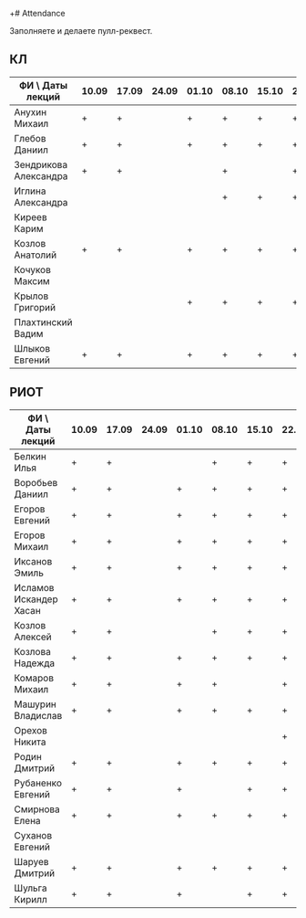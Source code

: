 +﻿# Attendance

Заполняете и делаете пулл-реквест.

## КЛ

| ФИ \ Даты лекций     |10.09|17.09|24.09|01.10|08.10|15.10|22.10|29.10|05.11|12.11|19.11|26.11|03.12|10.12| Сумма |
|----------------------|-----|-----|-----|-----|-----|-----|-----|-----|-----|-----|-----|-----|-----|-----|-------|
| Анухин Михаил        |  +  |  +  |     |  +  |  +  |  +  |  +  |     |     |     |     |     |     |     |       |
| Глебов Даниил        |  +  |  +  |     |  +  |  +  |  +  |  +  |     |     |     |     |     |     |     |       |
| Зендрикова Александра|  +  |  +  |     |     |  +  |     |  +  |     |     |     |     |     |     |     |       |
| Иглина Александра    |     |     |     |     |  +  |  +  |  +  |     |     |     |     |     |     |     |       |
| Киреев Карим         |     |     |     |     |     |     |     |     |     |     |     |     |     |     |       |
| Козлов Анатолий      |  +  |  +  |     |  +  |  +  |  +  |  +  |     |     |     |     |     |     |     |       |
| Кочуков Максим       |     |     |     |     |     |     |     |     |     |     |     |     |     |     |       |
| Крылов Григорий      |     |     |     |  +  |  +  |  +  |  +  |     |     |     |     |     |     |     |       |
| Плахтинский Вадим    |     |     |     |     |     |     |     |     |     |     |     |     |     |     |       |
| Шлыков Евгений       |  +  |  +  |     |  +  |  +  |  +  |  +  |     |     |     |     |     |     |     |       |

## РИОТ

| ФИ \ Даты лекций     |10.09|17.09|24.09|01.10|08.10|15.10|22.10|29.10|05.11|12.11|19.11|26.11|03.12|10.12| Сумма |
|----------------------|-----|-----|-----|-----|-----|-----|-----|-----|-----|-----|-----|-----|-----|-----|-------|
| Белкин Илья          |  +  |  +  |     |     |  +  |  +  |  +  |     |     |     |     |     |     |     |       |
| Воробьев Даниил      |  +  |  +  |     |  +  |  +  |  +  |  +  |     |     |     |     |     |     |     |       |
| Егоров Евгений       |  +  |  +  |     |  +  |  +  |  +  |  +  |     |     |     |     |     |     |     |       |
| Егоров Михаил        |  +  |  +  |     |  +  |  +  |  +  |  +  |     |     |     |     |     |     |     |       |
| Иксанов Эмиль        |  +  |  +  |     |  +  |  +  |  +  |  +  |     |     |     |     |     |     |     |       |
| Исламов Искандер Хасан| +  |  +  |     |  +  |  +  |  +  |  +  |     |     |     |     |     |     |     |       |
| Козлов Алексей       |  +  |  +  |     |     |  +  |  +  |  +  |     |     |     |     |     |     |     |       |
| Козлова Надежда      |  +  |  +  |     |  +  |  +  |  +  |  +  |     |     |     |     |     |     |     |       |
| Комаров Михаил       |  +  |  +  |     |  +  |  +  |     |  +  |     |     |     |     |     |     |     |       |
| Машурин Владислав    |  +  |  +  |     |  +  |  +  |  +  |  +  |     |     |     |     |     |     |     |       |
| Орехов Никита        |     |     |     |     |     |     |  +  |     |     |     |     |     |     |     |       |
| Родин Дмитрий        |  +  |  +  |     |  +  |  +  |  +  |  +  |     |     |     |     |     |     |     |       |
| Рубаненко Евгений    |  +  |  +  |     |  +  |     |  +  |  +  |     |     |     |     |     |     |     |       |
| Смирнова Елена       |  +  |  +  |     |  +  |  +  |  +  |  +  |     |     |     |     |     |     |     |       |
| Суханов Евгений      |     |     |     |     |     |     |     |     |     |     |     |     |     |     |       |
| Шаруев Дмитрий       |  +  |  +  |     |  +  |  +  |  +  |  +  |     |     |     |     |     |     |     |       |
| Шульга Кирилл        |  +  |  +  |     |  +  |     |  +  |  +  |     |     |     |     |     |     |     |       |
